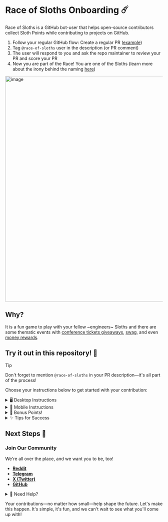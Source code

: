 # Race of Sloths Onboarding ☄️

Race of Sloths is a GitHub bot-user that helps open-source contributors collect Sloth Points while contributing to projects on GitHub.

1. Follow your regular GitHub flow: Create a regular PR ([example](https://github.com/race-of-sloths/race-of-sloths-onboarding/pull/2))
2. Tag `@race-of-sloths` user in the description (or PR comment)
3. The user will respond to you and ask the repo maintainer to review your PR and score your PR
4. Now you are part of the Race! You are one of the Sloths (learn more about the irony behind the naming [here](https://race-of-sloths.com/about))

<img width="722" alt="image" src="https://github.com/user-attachments/assets/4c2062e9-2c77-4fc2-9eff-49e7fcb8bcdb">

## Why?

It is a fun game to play with your fellow ~engineers~ Sloths and there are some thematic events with [conference tickets giveaways](https://x.com/race_of_sloths/status/1813282289817624826), [swag](https://t.me/race_of_sloths/141), and even [money rewards](https://www.reddit.com/r/RaceOfSloth/comments/1gk8bgn/the_rosctober_2024_winners_are_here/).

## Try it out in this repository! 🚀

> [!TIP]
> Don't forget to mention `@race-of-sloths` in your PR description—it's all part of the process!

Choose your instructions below to get started with your contribution:

<details>
<summary>🖥️ Desktop Instructions</summary>

### 1. Fork the Repository
![Fork button location](https://github.com/user-attachments/assets/8804613b-5ad8-4081-b1b1-53cf8e0224e1)
- Click the **Fork** button in the top-right corner of this page
- Confirm creating the fork
- Wait for the repository to be forked to your account

### 2. Add File With Your Name
![image](https://github.com/user-attachments/assets/1a2d7956-74c8-4e01-8a78-e389fe8bb024)
- Create a file with `[your-login].md`
- Add your name to the file
```markdown
- Your username
```
- The file should look like that:

![Example of the created file](https://github.com/user-attachments/assets/a8895912-4489-464e-8ba1-e2a77a985d29)

- Scroll down and click **Commit changes**
  - Add a commit message: "Add [your-name] to the contributors list"
  - Select "Commit directly to the main branch"
  - Click "Commit changes"

### 3. Create Pull Request
![Creating PR](https://github.com/user-attachments/assets/543c34c0-a6cf-4d0b-b447-5a51b1e70a16)
- Go to the "Pull Requests" section
- Click the green "New Pull Request" button
- Add a title: "Add [your-name] to contributors list"
- Add `@race-of-sloths` to the description
- Click "Create Pull Request"
</details>

<details>
<summary>📱 Mobile Instructions</summary>

### 1. Fork the Repository
![Mobile fork location](https://github.com/user-attachments/assets/333f631b-ee46-4c6c-b58b-3e5910c08dc4)
- Click the **Fork** button in the top left corner
- Confirm creating the fork
- Wait for the repository to be forked to your account

### 2. Add Your Name
![image](https://github.com/user-attachments/assets/3078aff4-2b65-4d4b-9e27-db0b394c817f)
- Tap the three dots icon. Click on "Create new file"
- Add your name into the file:
```markdown
- Your username
```
- The file should look like that:

![Example of the created file](https://github.com/user-attachments/assets/815bbf52-3508-4d05-a8b0-eb3a9b2bf916)

- Scroll down and tap "Commit changes"
  - Add the commit message
  - Select "Commit directly to the main branch"
  - Tap "Commit changes"

### 3. Create Pull Request
![Creating the PR](https://github.com/user-attachments/assets/dc1eb724-a859-4f55-bf78-e8c028a1d054)
- Go to the "Pull Requests" section. You may need to click on three dots first.
- Click the green "New" button
- Add a title: "Add [your-name] to contributors list"
- Add `@race-of-sloths` to the description
- Click "Create Pull Request"
</details>

<details>
<summary>🌟 Bonus Points!</summary>

### Want to test another cool feature? Follow these steps:

1. Visit our [website](https://race-of-sloths.com) and authorize with GitHub
2. Click on your avatar in the top right corner. 
3. Copy your shareable snippet by clicking on "Copy Code" (it looks something like this):

![image](https://github.com/user-attachments/assets/06af7cfc-b15b-4bc5-ab47-d919039c9b6a)

4. Create a new file in the repository:
   - Name it `[your-login]-snippet.md`
   - Paste your copied snippet into the file

5. Create a PR just like before:
   - Use title: "Add [your-name]'s profile snippet"
   - Don't forget to mention `@race-of-sloths` in the description!

Did you know that you can customize your GitHub Profile page? It might look something like [this](https://github.com/akorchyn)

If you ever want to use it. Create a repo with your username and put the snippet in the `README.md` file.

Here is an [example](https://github.com/akorchyn/akorchyn/blob/main/README.md?plain=1)
</details>

<details>
<summary>✨ Tips for Success</summary>

- Follow the exact formatting shown above
- Only create new files
- Create only one PR for your contribution
- Be patient while waiting for review
</details>

## Next Steps 🌟

### Join Our Community
We're all over the place, and we want you to be, too!

- [**Reddit**](https://www.reddit.com/r/RaceOfSloth/)
- [**Telegram**](https://t.me/race_of_sloths)
- [**X (Twitter)**](https://x.com/race_of_sloths)
- [**GitHub**](https://github.com/race-of-sloths)

<details>
<summary>🤔 Need Help?</summary>

Reach out to us in [Telegram chat](https://t.me/race_of_sloths_chat)
</details>

Your contributions—no matter how small—help shape the future. Let's make this happen. It's simple, it's fun, and we can't wait to see what you'll come up with!
